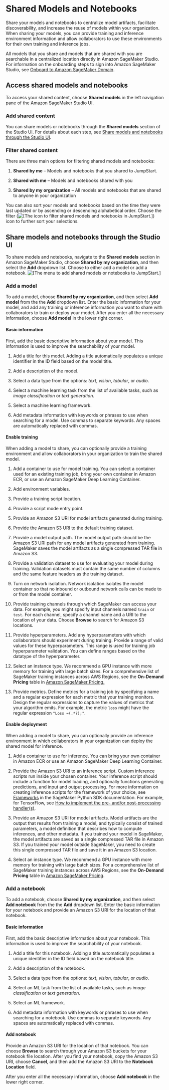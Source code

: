 # Shared Models and Notebooks<a name="jumpstart-content-sharing"></a>

Share your models and notebooks to centralize model artifacts, facilitate discoverability, and increase the reuse of models within your organization\. When sharing your models, you can provide training and inference environment information and allow collaborators to use these environments for their own training and inference jobs\. 

All models that you share and models that are shared with you are searchable in a centralized location directly in Amazon SageMaker Studio\. For information on the onboarding steps to sign into Amazon SageMaker Studio, see [Onboard to Amazon SageMaker Domain](https://docs.aws.amazon.com/sagemaker/latest/dg/gs-studio-onboard.html)\.

## Access shared models and notebooks<a name="jumpstart-content-sharing-access"></a>

To access your shared content, choose **Shared models** in the left navigation pane of the Amazon SageMaker Studio UI\.

### Add shared content<a name="jumpstart-content-sharing-access-add"></a>

You can share models or notebooks through the **Shared models** section of the Studio UI\. For details about each step, see [Share models and notebooks through the Studio UI](#jumpstart-content-sharing-ui)\.

### Filter shared content<a name="jumpstart-content-sharing-access-filter"></a>

There are three main options for filtering shared models and notebooks:

1. **Shared by me** – Models and notebooks that you shared to JumpStart\.

1. **Shared with me** – Models and notebooks shared with you

1. **Shared by my organization** – All models and notebooks that are shared to anyone in your organization

You can also sort your models and notebooks based on the time they were last updated or by ascending or descending alphabetical order\. Choose the filter \(![\[The icon to filter shared models and notebooks in JumpStart.\]](http://docs.aws.amazon.com/sagemaker/latest/dg/images/jumpstart/jumpstart-filter-icon.png)\) icon to further sort your selections\.

## Share models and notebooks through the Studio UI<a name="jumpstart-content-sharing-ui"></a>

To share models and notebooks, navigate to the **Shared models** section in Amazon SageMaker Studio, choose **Shared by my organization**, and then select the **Add** dropdown list\. Choose to either add a model or add a notebook\. ![\[The menu to add shared models or notebooks to JumpStart.\]](http://docs.aws.amazon.com/sagemaker/latest/dg/images/jumpstart/jumpstart-shared-models.png)

### Add a model<a name="jumpstart-content-sharing-add-model"></a>

To add a model, choose **Shared by my organization**, and then select **Add model** from the the **Add** dropdown list\. Enter the basic information for your model, and add any training or inference information you want to share with collaborators to train or deploy your model\. After you enter all the necessary information, choose **Add model** in the lower right corner\. 

#### Basic information<a name="jumpstart-content-sharing-info"></a>

First, add the basic descriptive information about your model\. This information is used to improve the searchability of your model\.

1. Add a title for this model\. Adding a title automatically populates a unique identifier in the ID field based on the model title\.

1. Add a description of the model\.

1. Select a data type from the options: *text*, *vision*, *tabular*, or *audio*\.

1. Select a machine learning task from the list of available tasks, such as *image classification* or *text generation*\.

1. Select a machine learning framework\.

1. Add metadata information with keywords or phrases to use when searching for a model\. Use commas to separate keywords\. Any spaces are automatically replaced with commas\. 

#### Enable training<a name="jumpstart-content-sharing-training"></a>

When adding a model to share, you can optionally provide a training environment and allow collaborators in your organization to train the shared model\. 

1. Add a container to use for model training\. You can select a container used for an existing training job, bring your own container in Amazon ECR, or use an Amazon SageMaker Deep Learning Container\. 

1. Add environment variables\.

1. Provide a training script location\.

1. Provide a script mode entry point\.

1. Provide an Amazon S3 URI for model artifacts generated during training\. 

1. Provide the Amazon S3 URI to the default training dataset\.

1. Provide a model output path\. The model output path should be the Amazon S3 URI path for any model artifacts generated from training\. SageMaker saves the model artifacts as a single compressed TAR file in Amazon S3\.

1. Provide a validation dataset to use for evaluating your model during training\. Validation datasets must contain the same number of columns and the same feature headers as the training dataset\. 

1. Turn on network isolation\. Network isolation isolates the model container so that no inbound or outbound network calls can be made to or from the model container\. 

1. Provide training channels through which SageMaker can access your data\. For example, you might specify input channels named `train` or `test`\. For each channel, specify a channel name and a URI to the location of your data\. Choose **Browse** to search for Amazon S3 locations\.

1. Provide hyperparameters\. Add any hyperparameters with which collaborators should experiment during training\. Provide a range of valid values for these hyperparameters\. This range is used for training job hyperparameter validation\. You can define ranges based on the datatype of the hyperparameter\.

1. Select an instance type\. We recommend a GPU instance with more memory for training with large batch sizes\. For a comprehensive list of SageMaker training instances across AWS Regions, see the **On\-Demand Pricing** table in [Amazon SageMaker Pricing\.](http://aws.amazon.com/sagemaker/pricing/)

1. Provide metrics\. Define metrics for a training job by specifying a name and a regular expression for each metric that your training monitors\. Design the regular expressions to capture the values of metrics that your algorithm emits\. For example, the metric `loss` might have the regular expression `"Loss =(.*?);"`\.

#### Enable deployment<a name="jumpstart-content-sharing-deployment"></a>

When adding a model to share, you can optionally provide an inference environment in which collaborators in your organization can deploy the shared model for inference\.

1. Add a container to use for inference\. You can bring your own container in Amazon ECR or use an Amazon SageMaker Deep Learning Container\. 

1. Provide the Amazon S3 URI to an inference script\. Custom inference scripts run inside your chosen container\. Your inference script should include a function for model loading, and optionally functions generating predictions, and input and output processing\. For more information on creating inference scripts for the framework of your choice, see [Frameworks](https://sagemaker.readthedocs.io/en/stable/frameworks/index.html) in the SageMaker Python SDK documentation\. For example, for TensorFlow, see [How to implement the pre\- and/or post\-processing handler\(s\)](https://sagemaker.readthedocs.io/en/stable/frameworks/tensorflow/deploying_tensorflow_serving.html#how-to-implement-the-pre-and-or-post-processing-handler-s)\.

1. Provide an Amazon S3 URI for model artifacts\. Model artifacts are the output that results from training a model, and typically consist of trained parameters, a model definition that describes how to compute inferences, and other metadata\. If you trained your model in SageMaker, the model artifacts are saved as a single compressed TAR file in Amazon S3\. If you trained your model outside SageMaker, you need to create this single compressed TAR file and save it in an Amazon S3 location\.

1. Select an instance type\. We recommend a GPU instance with more memory for training with large batch sizes\. For a comprehensive list of SageMaker training instances across AWS Regions, see the **On\-Demand Pricing** table in [Amazon SageMaker Pricing](http://aws.amazon.com/sagemaker/pricing/)\.

### Add a notebook<a name="jumpstart-content-sharing-notebooks"></a>

To add a notebook, choose **Shared by my organization**, and then select **Add notebook** from the the **Add** dropdown list\. Enter the basic information for your notebook and provide an Amazon S3 URI for the location of that notebook\. 

#### Basic information<a name="jumpstart-content-sharing-notebooks-info"></a>

First, add the basic descriptive information about your notebook\. This information is used to improve the searchability of your notebook\.

1. Add a title for this notebook\. Adding a title automatically populates a unique identifier in the ID field based on the notebook title\.

1. Add a description of the notebook\.

1. Select a data type from the options: *text*, *vision*, *tabular*, or *audio*\.

1. Select an ML task from the list of available tasks, such as *image classification* or *text generation*\.

1. Select an ML framework\.

1. Add metadata information with keywords or phrases to use when searching for a notebook\. Use commas to separate keywords\. Any spaces are automatically replaced with commas\. 

#### Add notebook<a name="jumpstart-content-sharing-notebooks-add"></a>

Provide an Amazon S3 URI for the location of that notebook\. You can choose **Browse** to search through your Amazon S3 buckets for your notebook file location\. After you find your notebook, copy the Amazon S3 URI, choose **Cancel**, and then add the Amazon S3 URI to the **Notebook Location** field\. 

After you enter all the necessary information, choose **Add notebook** in the lower right corner\. 